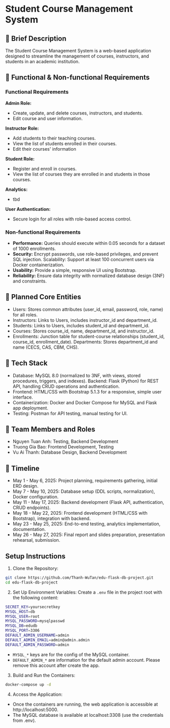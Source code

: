 # Student Course Management System

## 📄 Brief Description
The Student Course Management System is a web-based application designed to streamline the management of courses, instructors, and students in an academic institution. 

## 🎯 Functional & Non-functional Requirements
### Functional Requirements

**Admin Role:**
- Create, update, and delete courses, instructors, and students.
- Edit course and user information.


**Instructor Role:**
- Add students to their teaching courses.
- View the list of students enrolled in their courses.
- Edit their courses' information


**Student Role:**
- Register and enroll in courses.
- View the list of courses they are enrolled in and students in those courses.


**Analytics:**
- tbd


**User Authentication:**
- Secure login for all roles with role-based access control.



### Non-functional Requirements

- **Performance:** Queries should execute within 0.05 seconds for a dataset of 1000 enrollments.
- **Security:** Encrypt passwords, use role-based privileges, and prevent SQL injection.
Scalability: Support at least 100 concurrent users via Docker containerization.
- **Usability:** Provide a simple, responsive UI using Bootstrap.
- **Reliability:** Ensure data integrity with normalized database design (3NF) and constraints.

## 🧱 Planned Core Entities

- Users: Stores common attributes (user_id, email, password, role, name) for all roles.
- Instructors: Links to Users, includes instructor_id and department_id.
- Students: Links to Users, includes student_id and department_id.
- Courses: Stores course_id, name, department_id, and instructor_id.
- Enrollments: Junction table for student-course relationships (student_id, course_id, enrollment_date).
Departments: Stores department_id and name (CECS, CAS, CBM, CHS).

## 🔧 Tech Stack

- Database: MySQL 8.0 (normalized to 3NF, with views, stored procedures, triggers, and indexes).
Backend: Flask (Python) for REST API, handling CRUD operations and authentication.
- Frontend: HTML/CSS with Bootstrap 5.1.3 for a responsive, simple user interface.
- Containerization: Docker and Docker Compose for MySQL and Flask app deployment.
- Testing: Postman for API testing, manual testing for UI.

## 👥 Team Members and Roles

- Nguyen Tuan Anh: Testing, Backend Development
- Truong Gia Bao: Frontend Development, Testing 
- Vu Ai Thanh: Database Design, Backend Development

## 📅 Timeline

- May 1 - May 6, 2025: Project planning, requirements gathering, initial ERD design.
- May 7 - May 10, 2025: Database setup (DDL scripts, normalization), Docker configuration.
- May 11 - May 17, 2025: Backend development (Flask API, authentication, CRUD endpoints).
- May 18 - May 22, 2025: Frontend development (HTML/CSS with Bootstrap), integration with backend.
- May 23 - May 25, 2025: End-to-end testing, analytics implementation, documentation.
- May 26 - May 27, 2025: Final report and slides preparation, presentation rehearsal, submission.



## Setup Instructions
1. Clone the Repository:

```bash
git clone https://github.com/Thanh-WuTan/edu-flask-db-project.git
cd edu-flask-db-project
```

2. Set Up Environment Variables:
Create a `.env` file in the project root with the following content:

```bash
SECRET_KEY=yoursecretkey
MYSQL_HOST=db
MYSQL_USER=root
MYSQL_PASSWORD=mysqlpasswd
MYSQL_DB=edudb
MYSQL_PORT=3306
DEFAULT_ADMIN_USERNAME=admin
DEFAULT_ADMIN_EMAIL=admin@admin.admin
DEFAULT_ADMIN_PASSWORD=admin
```

+ `MYSQL_*` keys are for the config of the MySQL container. 
+ `DEFAULT_ADMIN_*` are information for the default admin account. Please remove this account after create the app.


3. Build and Run the Containers:
```bash
docker-compose up -d
```

4. Access the Application:
- Once the containers are running, the web application is accessible at http://localhost:5000.
- The MySQL database is available at localhost:3308 (use the credentials from .env).
